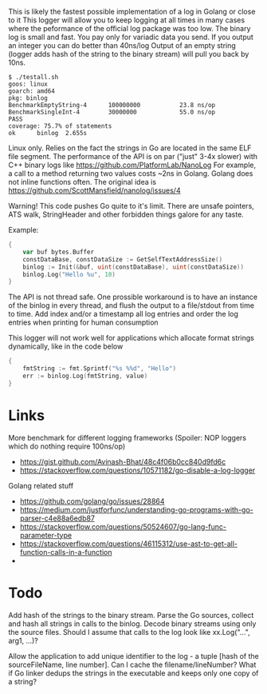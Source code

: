 
This is likely the fastest possible implementation of a log in Golang or close to it
This logger will allow you to keep logging at all times in many cases where the peformance of the official log package was too low.
The binary log is small and fast. You pay only for variadic data you send. If you output an integer you can do better than 40ns/log
Output of an empty string (logger adds hash of the string to the binary stream) will pull you back by 10ns.


	$ ./testall.sh 
	goos: linux
	goarch: amd64
	pkg: binlog
	BenchmarkEmptyString-4   	100000000	        23.8 ns/op
	BenchmarkSingleInt-4     	30000000	        55.0 ns/op
	PASS
	coverage: 75.7% of statements
	ok  	binlog	2.655s
	
	
Linux only. Relies on the fact the strings in Go are located in the same ELF file segment. 
The performance of the API is on par ("just" 3-4x slower) with C++ binary logs like https://github.com/PlatformLab/NanoLog
For example, a call to a method returning two values costs ~2ns in Golang. Golang does not inline functions often. 
The original idea is https://github.com/ScottMansfield/nanolog/issues/4

Warning! This code pushes Go quite to it's limit. There are unsafe pointers, ATS walk, StringHeader and
other forbidden things galore for any taste.

Example:

```Go
{
	var buf bytes.Buffer
	constDataBase, constDataSize := GetSelfTextAddressSize()
	binlog := Init(&buf, uint(constDataBase), uint(constDataSize))
	binlog.Log("Hello %u", 10)
}
```

The API is not thread safe. One prossible workaround is to have an instance of the binlog in every thread, and flush the output to a file/stdout from time to time.
Add index and/or a timestamp all log entries and order the log entries when printing for human consumption

This logger will not work well for applications which allocate format strings dynamically, like in the code below 

```Go
{
	fmtString := fmt.Sprintf("%s %%d", "Hello")
	err := binlog.Log(fmtString, value)
}
```

# Links

More benchmark for different logging frameworks (Spoiler: NOP loggers which do nothing require 100ns/op)

* https://gist.github.com/Avinash-Bhat/48c4f06b0cc840d9fd6c
* https://stackoverflow.com/questions/10571182/go-disable-a-log-logger

Golang related stuff 

* https://github.com/golang/go/issues/28864
* https://medium.com/justforfunc/understanding-go-programs-with-go-parser-c4e88a6edb87
* https://stackoverflow.com/questions/50524607/go-lang-func-parameter-type
* https://stackoverflow.com/questions/46115312/use-ast-to-get-all-function-calls-in-a-function
* 


# Todo

Add hash of the strings to the binary stream. Parse the Go sources, collect and hash all strings in calls to the binlog. Decode binary streams
using only the source files. Should I assume that calls to the log look like xx.Log("...", arg1, ...)?

Allow the application to add unique identifier to the log - a tuple [hash of the sourceFileName, line number]. Can I cache the filename/lineNumber? What if Go 
linker dedups the strings in the executable and keeps only one copy of a string?
